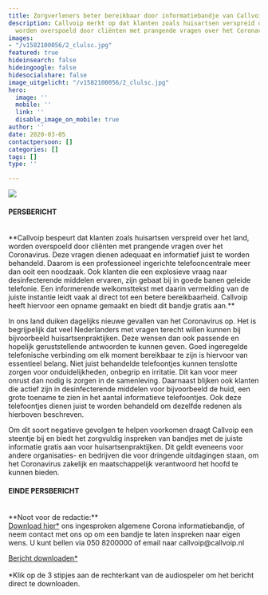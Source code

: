 ```yaml
---
title: Zorgverleners beter bereikbaar door informatiebandje van Callvoip
description: Callvoip merkt op dat klanten zoals huisartsen verspreid over het land,
  worden overspoeld door cliënten met prangende vragen over het Coronavirus.
images:
- "/v1582100056/2_clulsc.jpg"
featured: true
hideinsearch: false
hideingoogle: false
hidesocialshare: false
image_uitgelicht: "/v1582100056/2_clulsc.jpg"
hero:
  image: ''
  mobile: ''
  link: ''
  disable_image_on_mobile: true
author: ''
date: 2020-03-05
contactpersoon: []
categories: []
tags: []
type: ''

---
```

![](https://res.cloudinary.com/callvoip/image/upload/v1562335206/2_clulsc.jpg)

#### PERSBERICHT

<br>
**Callvoip bespeurt dat klanten zoals huisartsen verspreid over het land, worden overspoeld door cliënten met prangende vragen over het Coronavirus. Deze vragen dienen adequaat en informatief juist te worden behandeld. Daarom is een professioneel ingerichte telefooncentrale meer dan ooit een noodzaak. Ook klanten die een explosieve vraag naar desinfecterende middelen ervaren, zijn gebaat bij in goede banen geleide telefonie. Een informerende welkomsttekst met daarin vermelding van de juiste instantie leidt vaak al direct tot een betere bereikbaarheid. Callvoip heeft hiervoor een opname gemaakt en biedt dit bandje gratis aan.**

In ons land duiken dagelijks nieuwe gevallen van het Coronavirus op. Het is begrijpelijk dat veel Nederlanders met vragen terecht willen kunnen bij bijvoorbeeld huisartsenpraktijken. Deze wensen dan ook passende en hopelijk geruststellende antwoorden te kunnen geven. Goed ingeregelde telefonische verbinding om elk moment bereikbaar te zijn is hiervoor van essentieel belang. Niet juist behandelde telefoontjes kunnen tenslotte zorgen voor onduidelijkheden, onbegrip en irritatie. Dit kan voor meer onrust dan nodig is zorgen in de samenleving. Daarnaast blijken ook klanten die actief zijn in desinfecterende middelen voor bijvoorbeeld de huid, een grote toename te zien in het aantal informatieve telefoontjes. Ook deze telefoontjes dienen juist te worden behandeld om dezelfde redenen als hierboven beschreven.

Om dit soort negatieve gevolgen te helpen voorkomen draagt Callvoip een steentje bij en biedt het zorgvuldig inspreken van bandjes met de juiste informatie gratis aan voor huisartsenpraktijken. Dit geldt eveneens voor andere organisaties- en bedrijven die voor dringende uitdagingen staan, om het Coronavirus zakelijk en maatschappelijk verantwoord het hoofd te kunnen bieden.
<br>

#### EINDE PERSBERICHT

<br>
**Noot voor de redactie:**<br>
<a href="https://files.callvoip.nl/downloads/coronamelding.mp3" target="_blank">Download hier*</a> ons ingesproken algemene Corona informatiebandje, of neem contact met ons op om een bandje te laten inspreken naar eigen wens. U kunt bellen via 050 8200000 of email naar callvoip@callvoip.nl

<a href="https://files.callvoip.nl/downloads/coronamelding.mp3" target="_blank" class="button">Bericht downloaden*</a><br><br>
\*Klik op de 3 stipjes aan de rechterkant van de audiospeler om het bericht direct te downloaden.